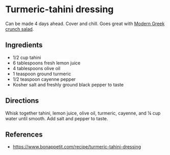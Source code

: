 # Turmeric-tahini dressing
Can be made 4 days ahead. Cover and chill. Goes great with [Modern Greek crunch salad](../salads/modern-greek-crunch.html).

## Ingredients
* 1/2 cup tahini
* 6 tablespoons fresh lemon juice
* 4 tablespoons olive oil
* 1 teaspoon ground turmeric
* 1/2 teaspoon cayenne pepper
* Kosher salt and freshly ground black pepper to taste

## Directions
Whisk together tahini, lemon juice, olive oil, turmeric, cayenne, and ¼ cup
water until smooth. Add salt and pepper to taste.

## References
* <https://www.bonappetit.com/recipe/turmeric-tahini-dressing>
